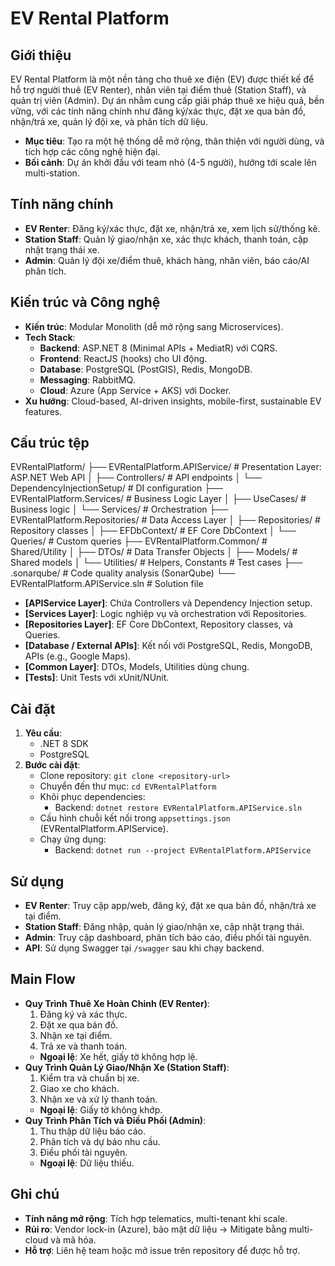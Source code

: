 # EV Rental Platform

## Giới thiệu
EV Rental Platform là một nền tảng cho thuê xe điện (EV) được thiết kế để hỗ trợ người thuê (EV Renter), nhân viên tại điểm thuê (Station Staff), và quản trị viên (Admin). Dự án nhằm cung cấp giải pháp thuê xe hiệu quả, bền vững, với các tính năng chính như đăng ký/xác thực, đặt xe qua bản đồ, nhận/trả xe, quản lý đội xe, và phân tích dữ liệu.

- **Mục tiêu**: Tạo ra một hệ thống dễ mở rộng, thân thiện với người dùng, và tích hợp các công nghệ hiện đại.
- **Bối cảnh**: Dự án khởi đầu với team nhỏ (4-5 người), hướng tới scale lên multi-station.

## Tính năng chính
- **EV Renter**: Đăng ký/xác thực, đặt xe, nhận/trả xe, xem lịch sử/thống kê.
- **Station Staff**: Quản lý giao/nhận xe, xác thực khách, thanh toán, cập nhật trạng thái xe.
- **Admin**: Quản lý đội xe/điểm thuê, khách hàng, nhân viên, báo cáo/AI phân tích.

## Kiến trúc và Công nghệ
- **Kiến trúc**: Modular Monolith (dễ mở rộng sang Microservices).
- **Tech Stack**:
  - **Backend**: ASP.NET 8 (Minimal APIs + MediatR) với CQRS.
  - **Frontend**: ReactJS (hooks) cho UI động.
  - **Database**: PostgreSQL (PostGIS), Redis, MongoDB.
  - **Messaging**: RabbitMQ.
  - **Cloud**: Azure (App Service + AKS) với Docker.
- **Xu hướng**: Cloud-based, AI-driven insights, mobile-first, sustainable EV features.

## Cấu trúc tệp
EVRentalPlatform/
├── EVRentalPlatform.APIService/       # Presentation Layer: ASP.NET Web API
│   ├── Controllers/                    # API endpoints
│   └── DependencyInjectionSetup/       # DI configuration
├── EVRentalPlatform.Services/         # Business Logic Layer
│   ├── UseCases/                       # Business logic
│   └── Services/                       # Orchestration
├── EVRentalPlatform.Repositories/     # Data Access Layer
│   ├── Repositories/                   # Repository classes
│   ├── EFDbContext/                    # EF Core DbContext
│   └── Queries/                        # Custom queries
├── EVRentalPlatform.Common/           # Shared/Utility
│   ├── DTOs/                           # Data Transfer Objects
│   ├── Models/                         # Shared models
│   └── Utilities/                      # Helpers, Constants               # Test cases
├── .sonarqube/                         # Code quality analysis (SonarQube)
└── EVRentalPlatform.APIService.sln    # Solution file


- **[APIService Layer]**: Chứa Controllers và Dependency Injection setup.
- **[Services Layer]**: Logic nghiệp vụ và orchestration với Repositories.
- **[Repositories Layer]**: EF Core DbContext, Repository classes, và Queries.
- **[Database / External APIs]**: Kết nối với PostgreSQL, Redis, MongoDB, APIs (e.g., Google Maps).
- **[Common Layer]**: DTOs, Models, Utilities dùng chung.
- **[Tests]**: Unit Tests với xUnit/NUnit.

## Cài đặt
1. **Yêu cầu**:
   - .NET 8 SDK
   - PostgreSQL
2. **Bước cài đặt**:
   - Clone repository: `git clone <repository-url>`
   - Chuyển đến thư mục: `cd EVRentalPlatform`
   - Khôi phục dependencies:
     - Backend: `dotnet restore EVRentalPlatform.APIService.sln`
   - Cấu hình chuỗi kết nối trong `appsettings.json` (EVRentalPlatform.APIService).
   - Chạy ứng dụng:
     - Backend: `dotnet run --project EVRentalPlatform.APIService`

## Sử dụng
- **EV Renter**: Truy cập app/web, đăng ký, đặt xe qua bản đồ, nhận/trả xe tại điểm.
- **Station Staff**: Đăng nhập, quản lý giao/nhận xe, cập nhật trạng thái.
- **Admin**: Truy cập dashboard, phân tích báo cáo, điều phối tài nguyên.
- **API**: Sử dụng Swagger tại `/swagger` sau khi chạy backend.

## Main Flow
- **Quy Trình Thuê Xe Hoàn Chỉnh (EV Renter)**:
  1. Đăng ký và xác thực.
  2. Đặt xe qua bản đồ.
  3. Nhận xe tại điểm.
  4. Trả xe và thanh toán.
  - **Ngoại lệ**: Xe hết, giấy tờ không hợp lệ.
- **Quy Trình Quản Lý Giao/Nhận Xe (Station Staff)**:
  1. Kiểm tra và chuẩn bị xe.
  2. Giao xe cho khách.
  3. Nhận xe và xử lý thanh toán.
  - **Ngoại lệ**: Giấy tờ không khớp.
- **Quy Trình Phân Tích và Điều Phối (Admin)**:
  1. Thu thập dữ liệu báo cáo.
  2. Phân tích và dự báo nhu cầu.
  3. Điều phối tài nguyên.
  - **Ngoại lệ**: Dữ liệu thiếu.

## Ghi chú
- **Tính năng mở rộng**: Tích hợp telematics, multi-tenant khi scale.
- **Rủi ro**: Vendor lock-in (Azure), bảo mật dữ liệu → Mitigate bằng multi-cloud và mã hóa.
- **Hỗ trợ**: Liên hệ team hoặc mở issue trên repository để được hỗ trợ.